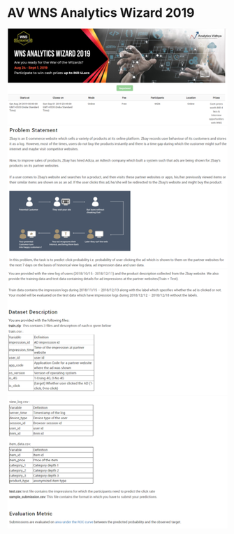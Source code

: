 # AV WNS Analytics Wizard 2019

![title](wns1.png)
![title](wns2.png)
![title](wns3.png)
![title](wns4.png)
